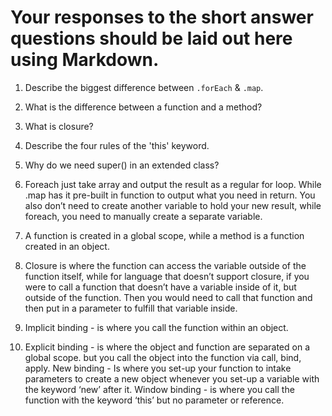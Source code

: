 # Your responses to the short answer questions should be laid out here using Markdown.
1. Describe the biggest difference between `.forEach` & `.map`.
2. What is the difference between a function and a method?
3. What is closure?
4. Describe the four rules of the 'this' keyword.
5. Why do we need super() in an extended class?

1. Foreach just take array and output the result as a regular for loop. While .map has it pre-built in function to output what you need in return. You also don’t need to create another variable to hold your new result, while foreach, you need to manually create a separate variable.
2. A function is created in a global scope, while a method is a function created in an object.
3. Closure is where the function can access the variable outside of the function itself, while for language that doesn’t support closure, if you were to call a function that doesn’t have a variable inside of it, but outside of the function. Then you would need to call that function and then put in a parameter to fulfill that variable inside.
4. Implicit binding - is where you call the function within an object.
5. Explicit binding - is where the object and function are separated on a global scope. but you call the object into the function via call, bind, apply.
   New binding - Is where you set-up your function to intake parameters to create a new object whenever you set-up a variable with the keyword ‘new’ after it.
   Window binding - is where you call the function with the keyword ‘this’ but no parameter or reference. 